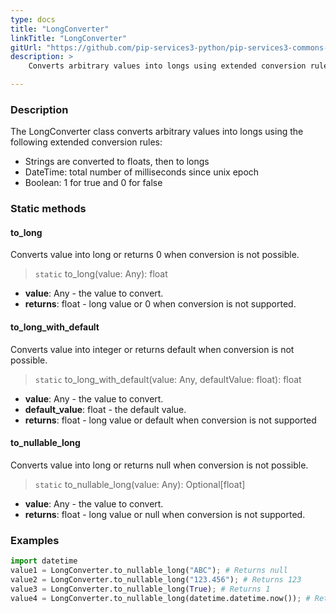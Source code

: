 ```yaml
---
type: docs
title: "LongConverter"
linkTitle: "LongConverter"
gitUrl: "https://github.com/pip-services3-python/pip-services3-commons-python"
description: > 
    Converts arbitrary values into longs using extended conversion rules.

---
```


### Description

The LongConverter class converts arbitrary values into longs using the following extended conversion rules:

- Strings are converted to floats, then to longs
- DateTime: total number of milliseconds since unix epoсh   
- Boolean: 1 for true and 0 for false

### Static methods

#### to_long
Converts value into long or returns 0 when conversion is not possible.

> `static` to_long(value: Any): float

- **value**: Any - the value to convert.
- **returns**: float - long value or 0 when conversion is not supported.

#### to_long_with_default
Converts value into integer or returns default when conversion is not possible.

> `static` to_long_with_default(value: Any, defaultValue: float): float

- **value**: Any - the value to convert.
- **default_value**: float - the default value.
- **returns**: float - long value or default when conversion is not supported

#### to_nullable_long
Converts value into long or returns null when conversion is not possible.

> `static` to_nullable_long(value: Any): Optional[float]

- **value**: Any - the value to convert.
- **returns**: float - long value or null when conversion is not supported.

### Examples

```python
import datetime
value1 = LongConverter.to_nullable_long("ABC"); # Returns null
value2 = LongConverter.to_nullable_long("123.456"); # Returns 123
value3 = LongConverter.to_nullable_long(True); # Returns 1
value4 = LongConverter.to_nullable_long(datetime.datetime.now()); # Returns current milliseconds (E.g. 1619869474907)

```
